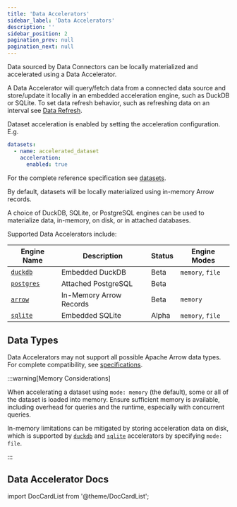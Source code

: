 ```yaml
---
title: 'Data Accelerators'
sidebar_label: 'Data Accelerators'
description: ''
sidebar_position: 2
pagination_prev: null
pagination_next: null
---
```


Data sourced by Data Connectors can be locally materialized and accelerated using a Data Accelerator.

A Data Accelerator will query/fetch data from a connected data source and store/update it locally in an embedded acceleration engine, such as DuckDB or SQLite. To set data refresh behavior, such as refreshing data on an interval see [Data Refresh](./data-refresh.md).

Dataset acceleration is enabled by setting the acceleration configuration. E.g.

```yaml
datasets:
  - name: accelerated_dataset
    acceleration:
      enabled: true
```

For the complete reference specification see [datasets](/reference/spicepod/datasets.md).

By default, datasets will be locally materialized using in-memory Arrow records.

A choice of DuckDB, SQLite, or PostgreSQL engines can be used to materialize data, in-memory, on disk, or in attached databases.

Supported Data Accelerators include:

| Engine Name                       | Description             | Status | Engine Modes     |
| --------------------------------- | ----------------------- | ------ | ---------------- |
| [`duckdb`](./duckdb.md)           | Embedded DuckDB         | Beta   | `memory`, `file` |
| [`postgres`](./postgres/index.md) | Attached PostgreSQL     | Beta   |                  |
| [`arrow`](./arrow.md)             | In-Memory Arrow Records | Beta   | `memory`         |
| [`sqlite`](./sqlite.md)           | Embedded SQLite         | Alpha  | `memory`, `file` |

## Data Types

Data Accelerators may not support all possible Apache Arrow data types. For complete compatibility, see [specifications](/reference/datatypes.md).

:::warning[Memory Considerations]

When accelerating a dataset using `mode: memory` (the default), some or all of the dataset is loaded into memory. Ensure sufficient memory is available, including overhead for queries and the runtime, especially with concurrent queries.

In-memory limitations can be mitigated by storing acceleration data on disk, which is supported by [`duckdb`](./duckdb.md) and [`sqlite`](./sqlite.md) accelerators by specifying `mode: file`.

:::

## Data Accelerator Docs

import DocCardList from '@theme/DocCardList';

<DocCardList />
